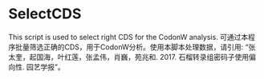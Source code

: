 # SelectCDS
This script is used to select right CDS for the CodonW analysis.
可通过本程序批量筛选正确的CDS，用于CodonW分析。使用本脚本处理数据，请引用: “张太奎，起国海，叶红莲，张孟伟，肖巍，苑兆和. 2017. 石榴转录组密码子使用偏向性. 园艺学报”。
